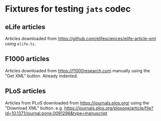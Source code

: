 # Fixtures for testing `jats` codec

## eLife articles

Articles downloaded from https://github.com/elifesciences/elife-article-xml using `elife.ts`.

## F1000 articles

Articles downloaded from https://f1000research.com manually using the "Get XML" button. Already indented.

## PLoS articles

Articles from PLoS downloaded from https://journals.plos.org/ using the "Download XML" button. e.g. https://journals.plos.org/plosone/article/file?id=10.1371/journal.pone.0091296&type=manuscript
